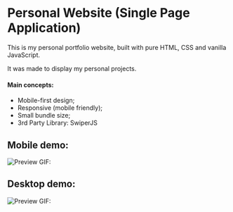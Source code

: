 # Personal Website (Single Page Application)

This is my personal portfolio website, built with pure HTML, CSS and vanilla JavaScript.

It was made to display my personal projects.

#### Main concepts:

- Mobile-first design;
- Responsive (mobile friendly);
- Small bundle size;
- 3rd Party Library: SwiperJS

## Mobile demo:

![Preview GIF:](https://github.com/samuelfuchs/portfolio/blob/master/samuelfuchsdotcom_mobile_preview.gif)

## Desktop demo:

![Preview GIF:](https://github.com/samuelfuchs/portfolio/blob/master/samuelfuchsdotcom_desktop_preview.gif)


